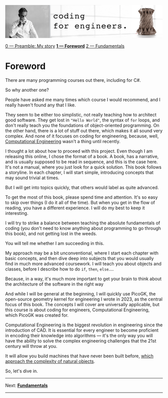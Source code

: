 ![Coding for Engineers](assets/CodingforEngineers.jpg)

[0 — Preamble: My story](0-preamble.md)
[**1 — Foreword**](1-foreword.md)
[2 — Fundamentals](2-fundamentals.md)

# Foreword

There are many programming courses out there, including for C#.

So why another one?

People have asked me many times which course I would recommend, and I really haven't found any that I like.

They seem to be either too simplistic, not really teaching how to architect good software. They get lost in `"Hello World"`, the syntax of `for` loops, and don't really teach you the foundations of object-oriented programming. On the other hand, there is a lot of stuff out there, which makes it all sound very complex. And none of it focuses on coding for engineering, because, well, [Computational Engineering](https://leap71.com/computationalengineering/) wasn't a thing until recently.

I thought a lot about how to proceed with this project. Even though I am releasing this online, I chose the format of a book. A book, has a narrative, and is usually supposed to be read in sequence, and this is the case here. It's not a manual, where you just look for a quick solution. This book follows a storyline. In each chapter, I will start simple, introducing concepts that may sound trivial at times. 

But I will get into topics quickly, that others would label as quite advanced.

To get the most of this book, please spend time and attention. It's so easy to skip over things (I do it all of the time). But when you get in the flow of reading, you have a different experience. I will do my best to keep it interesting.

I will try to strike a balance between teaching the absolute fundamentals of coding (you don't need to know anything about programming to go through this book), and not getting lost in the weeds.

You will tell me whether I am succeeding in this. 

My approach may be a bit unconventional, where I start each chapter with basic concepts, and then dive deep into subjects that you would usually find in much more advanced coursework. I will teach you about objects and classes, before I describe how to do `if`, `then`, `else`....

Because, in a way, it's much more important to get your brain to think about the architecture of the software in the right way

And while I will be general at the beginning, I will quickly use PicoGK, the open-source geometry kernel for engineering I wrote in 2023, as the central focus of this book. The concepts I will cover are universally applicable, but this course is about coding for engineers, Computational Engineering, which PicoGK was created for.

Computational Engineering is the biggest revolution in engineering since the introduction of CAD. It is essential for every engineer to become proficient in encoding their knowledge into algorithms — it's the only way you will have the ability to solve the complex engineering challenges that the 21st century will throw at you. 

It will allow you build machines that have never been built before, [which approach the complexity of natural objects](https://www.ted.com/talks/lin_kayser_let_s_build_machines_as_complex_as_nature).

So, let's dive in.

------

Next: **[Fundamentals](2-fundamentals.md)**

------

